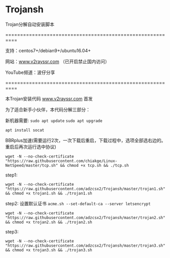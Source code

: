 # Trojansh
Trojan分解自动安装脚本

==========================================================

支持：centos7+/debian9+/ubuntu16.04+

网站：www.v2rayssr.com （已开启禁止国内访问）

YouTube频道：波仔分享

==========================================================

本Trojan安装代码 www.v2rayssr.com 首发

为了适合新手小伙伴，本代码分解三部分：

新机器需要:
`sudo apt update`
`sudo apt upgrade`

`apt install socat `

BBRplus加速(需要运行2次，一次下载后重启，下载过程中，选项全部选右边的。重启后再次运行选中协议)

`wget -N --no-check-certificate "https://raw.githubusercontent.com/chiakge/Linux-NetSpeed/master/tcp.sh" && chmod +x tcp.sh && ./tcp.sh`

step1:

`wget -N --no-check-certificate "https://raw.githubusercontent.com/adzcsx2/Trojansh/master/trojan1.sh" && chmod +x trojan1.sh && ./trojan1.sh`

step2:
设置默认证书
`acme.sh --set-default-ca --server letsencrypt`

`wget -N --no-check-certificate "https://raw.githubusercontent.com/adzcsx2/Trojansh/master/trojan2.sh" && chmod +x trojan2.sh && ./trojan2.sh`

step3:

`wget -N --no-check-certificate "https://raw.githubusercontent.com/adzcsx2/Trojansh/master/trojan3.sh" && chmod +x trojan3.sh && ./trojan3.sh`
